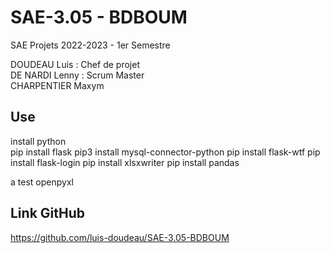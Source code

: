 # SAE-3.05 - BDBOUM
SAE Projets 2022-2023 - 1er Semestre

DOUDEAU Luis : Chef de projet\
DE NARDI Lenny : Scrum Master\
CHARPENTIER Maxym

## Use
install python\
pip install flask
pip3 install mysql-connector-python
pip install flask-wtf
pip install flask-login
pip install xlsxwriter
pip install pandas

a test openpyxl
## Link GitHub

https://github.com/luis-doudeau/SAE-3.05-BDBOUM
